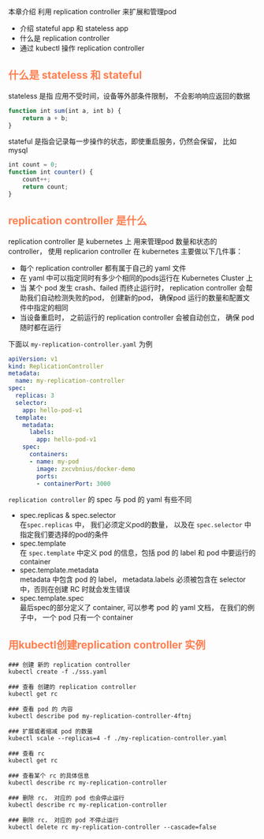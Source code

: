 本章介绍 利用 replication controller 来扩展和管理pod
+ 介绍 stateful app 和 stateless app
+ 什么是 replication controller
+ 通过 kubectl 操作 replication controller
 
## <font color=coral>什么是 stateless 和 stateful</font>
stateless 是指 应用不受时间，设备等外部条件限制， 不会影响响应返回的数据
```js
function int sum(int a, int b) {
    return a + b;
}
```
stateful 是指会记录每一步操作的状态，即使重启服务，仍然会保留， 比如 mysql
```js
int count = 0;
function int counter() {
	count++;
	return count;
}
```

## <font color=coral>replication controller 是什么</font>
replication controller 是 kubernetes 上 用来管理pod 数量和状态的 controller， 使用 replicarion controller 在 kubernetes 主要做以下几件事：
+ 每个 replication controller 都有属于自己的 yaml 文件
+ 在 yaml 中可以指定同时有多少个相同的pods运行在 Kubernetes Cluster 上
+ 当 某个 pod 发生 crash、failed 而终止运行时， replication controller 会帮助我们自动检测失败的pod， 创建新的pod， 确保pod 运行的数量和配置文件中指定的相同
+ 当设备重启时， 之前运行的 replication controller 会被自动创立， 确保 pod 随时都在运行

下面以 `my-replication-controller.yaml` 为例
```yaml
apiVersion: v1
kind: ReplicationController
metadata:
  name: my-replication-controller
spec:
  replicas: 3
  selector:
    app: hello-pod-v1
  template:
    metadata:
      labels:
        app: hello-pod-v1
    spec:
      containers:
      - name: my-pod
        image: zxcvbnius/docker-demo
        ports:
        - containerPort: 3000
```
`replication controller` 的 spec 与 pod 的 yaml 有些不同
+ spec.replicas & spec.selector  
  在`spec.replicas` 中， 我们必须定义pod的数量， 以及在 `spec.selector` 中指定我们要选择的pod的条件
+ spec.template  
  在 `spec.template` 中定义 pod 的信息，包括 pod 的 label 和 pod 中要运行的 container
+ spec.template.metadata  
  metadata 中包含 pod 的 label， metadata.labels 必须被包含在 selector 中，否则在创建 RC 时就会发生错误
+ spec.template.spec  
  最后spec的部分定义了 container, 可以参考 pod 的 yaml 文档， 在我们的例子中， 一个 pod 只有一个 container

## <font color=coral>用kubectl创建replication controller 实例</font>
```
### 创建 新的 replication controller
kubectl create -f ./sss.yaml

### 查看 创建的 replication controller
kubectl get rc

### 查看 pod 的 内容
kubectl describe pod my-replication-controller-4ftnj

### 扩展或者缩减 pod 的数量
kubectl scale --replicas=4 -f ./my-replication-controller.yaml

### 查看 rc
kubectl get rc

### 查看某个 rc 的具体信息
kubectl describe rc my-replication-controller

### 删除 rc， 对应的 pod 也会停止运行
kubectl describe rc my-replication-controller

### 删除 rc， 对应的 pod 不停止运行
kubectl delete rc my-replication-controller --cascade=false
```